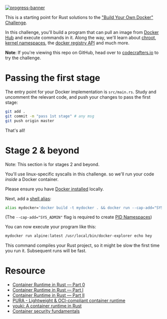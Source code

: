 [![progress-banner](https://backend.codecrafters.io/progress/docker/00c70c98-856c-4df1-8b7f-0e8cbddf0b10)](https://app.codecrafters.io/users/wtlin1228?r=2qF)

This is a starting point for Rust solutions to the
["Build Your Own Docker" Challenge](https://codecrafters.io/challenges/docker).

In this challenge, you'll build a program that can pull an image from
[Docker Hub](https://hub.docker.com/) and execute commands in it. Along the way,
we'll learn about [chroot](https://en.wikipedia.org/wiki/Chroot),
[kernel namespaces](https://en.wikipedia.org/wiki/Linux_namespaces), the
[docker registry API](https://docs.docker.com/registry/spec/api/) and much more.

**Note**: If you're viewing this repo on GitHub, head over to
[codecrafters.io](https://codecrafters.io) to try the challenge.

# Passing the first stage

The entry point for your Docker implementation is `src/main.rs`. Study and
uncomment the relevant code, and push your changes to pass the first stage:

```sh
git add .
git commit -m "pass 1st stage" # any msg
git push origin master
```

That's all!

# Stage 2 & beyond

Note: This section is for stages 2 and beyond.

You'll use linux-specific syscalls in this challenge. so we'll run your code
_inside_ a Docker container.

Please ensure you have [Docker installed](https://docs.docker.com/get-docker/)
locally.

Next, add a [shell alias](https://shapeshed.com/unix-alias/):

```sh
alias mydocker='docker build -t mydocker . && docker run --cap-add="SYS_ADMIN" mydocker'
```

(The `--cap-add="SYS_ADMIN"` flag is required to create
[PID Namespaces](https://man7.org/linux/man-pages/man7/pid_namespaces.7.html))

You can now execute your program like this:

```sh
mydocker run alpine:latest /usr/local/bin/docker-explorer echo hey
```

This command compiles your Rust project, so it might be slow the first time you
run it. Subsequent runs will be fast.

# Resource

- [Container Runtime in Rust — Part 0](https://itnext.io/container-runtime-in-rust-part-0-7af709415cda)
- [Container Runtime in Rust — Part I](https://itnext.io/container-runtime-in-rust-part-i-7bd9a434c50a)
- [Container Runtime in Rust — Part II](https://itnext.io/container-runtime-in-rust-part-ii-9c88e99d8cbc)
- [PURA - Lightweight & OCI-compliant container runtime](https://github.com/penumbra23/pura)
- [youki: A container runtime in Rust](https://github.com/containers/youki)
- [Container security fundamentals](https://www.youtube.com/playlist?list=PLdh-RwQzDsaNWBex2I09OFLCph7l_KnQE)
